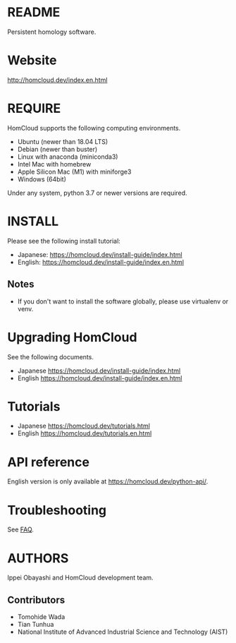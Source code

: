 # README

Persistent homology software.

# Website

<http://homcloud.dev/index.en.html>

# REQUIRE

HomCloud supports the following computing environments.

* Ubuntu (newer than 18.04 LTS)
* Debian (newer than buster)
* Linux with anaconda (miniconda3)
* Intel Mac with homebrew
* Apple Silicon Mac (M1) with miniforge3
* Windows (64bit)

Under any system, python 3.7 or newer versions are required.

# INSTALL

Please see the following install tutorial:

* Japanese: <https://homcloud.dev/install-guide/index.html>
* English: <https://homcloud.dev/install-guide/index.en.html>

## Notes

* If you don't want to install the software globally, please use virtualenv or venv.

# Upgrading HomCloud

See the following documents.

* Japanese <https://homcloud.dev/install-guide/index.html>
* English <https://homcloud.dev/install-guide/index.en.html>

# Tutorials

* Japanese <https://homcloud.dev/tutorials.html>
* English <https://homcloud.dev/tutorials.en.html>

# API reference

English version is only available at <https://homcloud.dev/python-api/>.

# Troubleshooting

See [FAQ](https://homcloud.dev/faq.html).

# AUTHORS

Ippei Obayashi and HomCloud development team.

## Contributors

* Tomohide Wada
* Tian Tunhua
* National Institute of Advanced Industrial Science and Technology (AIST)

